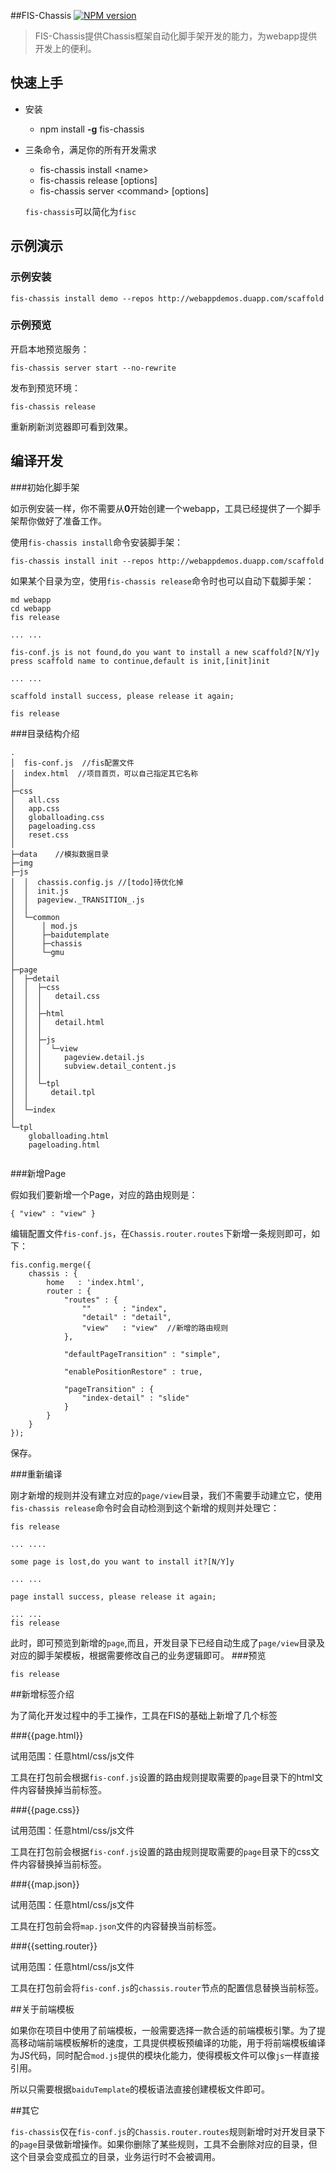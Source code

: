 ##FIS-Chassis
[![NPM version](https://badge.fury.io/js/fis-chassis.png)](https://npmjs.org/package/fis-chassis)

> FIS-Chassis提供Chassis框架自动化脚手架开发的能力，为webapp提供开发上的便利。

## 快速上手

* 安装
    * npm install **-g** fis-chassis
* 三条命令，满足你的所有开发需求
    * fis-chassis install &lt;name&gt;
    * fis-chassis release &#91;options&#93;
    * fis-chassis server &lt;command&gt; &#91;options&#93;
    
    `fis-chassis`可以简化为`fisc`

## 示例演示

### 示例安装

```
fis-chassis install demo --repos http://webappdemos.duapp.com/scaffold
```

### 示例预览

开启本地预览服务：
```
fis-chassis server start --no-rewrite
```

发布到预览环境：
```
fis-chassis release
```

重新刷新浏览器即可看到效果。

## 编译开发

###初始化脚手架

如示例安装一样，你不需要从**0**开始创建一个webapp，工具已经提供了一个脚手架帮你做好了准备工作。

使用`fis-chassis install`命令安装脚手架：

```
fis-chassis install init --repos http://webappdemos.duapp.com/scaffold
```

如果某个目录为空，使用`fis-chassis release`命令时也可以自动下载脚手架：

```
md webapp
cd webapp
fis release

... ...

fis-conf.js is not found,do you want to install a new scaffold?[N/Y]y
press scaffold name to continue,default is init,[init]init

... ...

scaffold install success, please release it again;

fis release

```

###目录结构介绍
```
.
│  fis-conf.js  //fis配置文件
│  index.html  //项目首页，可以自己指定其它名称
│  
├─css
│   all.css
│   app.css
│   globalloading.css
│   pageloading.css
│   reset.css
│      
├─data    //模拟数据目录
├─img  
├─js
│  │  chassis.config.js //[todo]待优化掉
│  │  init.js
│  │  pageview._TRANSITION_.js
│  │  
│  └─common
│      │ mod.js
│      ├─baidutemplate 
│      ├─chassis  
│      └─gmu
│                      
├─page
│  ├─detail
│  │  ├─css
│  │  │   detail.css
│  │  │      
│  │  ├─html
│  │  │   detail.html
│  │  │      
│  │  ├─js
│  │  │  └─view
│  │  │     pageview.detail.js
│  │  │     subview.detail_content.js
│  │  │          
│  │  └─tpl
│  │     detail.tpl
│  │          
│  └─index
│              
└─tpl
    globalloading.html
    pageloading.html
        
```
  
###新增Page

假如我们要新增一个Page，对应的路由规则是：

```
{ "view" : "view" }
```

编辑配置文件`fis-conf.js`，在`Chassis.router.routes`下新增一条规则即可，如下：

```
fis.config.merge({
    chassis : {
		home   : 'index.html',
		router : {
			"routes" : {
				""       : "index",
				"detail" : "detail",
				"view"   : "view"  //新增的路由规则
			},
			
			"defaultPageTransition" : "simple",
			
			"enablePositionRestore" : true,
			
			"pageTransition" : {
				"index-detail" : "slide"
			}
		}
	}
});
```

保存。

###重新编译

刚才新增的规则并没有建立对应的`page/view`目录，我们不需要手动建立它，使用`fis-chassis release`命令时会自动检测到这个新增的规则并处理它：

```
fis release

... ....

some page is lost,do you want to install it?[N/Y]y

... ...

page install success, please release it again;

... ...
fis release
```

此时，即可预览到新增的`page`,而且，开发目录下已经自动生成了`page/view`目录及对应的脚手架模板，根据需要修改自己的业务逻辑即可。
###预览

```
fis release
```

##新增标签介绍

为了简化开发过程中的手工操作，工具在FIS的基础上新增了几个标签

###{{page.html}}

试用范围：任意html/css/js文件

工具在打包前会根据`fis-conf.js`设置的路由规则提取需要的`page`目录下的html文件内容替换掉当前标签。

###{{page.css}}

试用范围：任意html/css/js文件

工具在打包前会根据`fis-conf.js`设置的路由规则提取需要的`page`目录下的css文件内容替换掉当前标签。

###{{map.json}}

试用范围：任意html/css/js文件

工具在打包前会将`map.json`文件的内容替换当前标签。

###{{setting.router}}

试用范围：任意html/css/js文件

工具在打包前会将`fis-conf.js`的`chassis.router`节点的配置信息替换当前标签。

##关于前端模板

如果你在项目中使用了前端模板，一般需要选择一款合适的前端模板引擎。为了提高移动端前端模板解析的速度，工具提供模板预编译的功能，用于将前端模板编译为JS代码，同时配合`mod.js`提供的模块化能力，使得模板文件可以像`js`一样直接引用。

所以只需要根据`baiduTemplate`的模板语法直接创建模板文件即可。

##其它

`fis-chassis`仅在`fis-conf.js`的`Chassis.router.routes`规则新增时对开发目录下的`page`目录做新增操作。如果你删除了某些规则，工具不会删除对应的目录，但这个目录会变成孤立的目录，业务运行时不会被调用。

